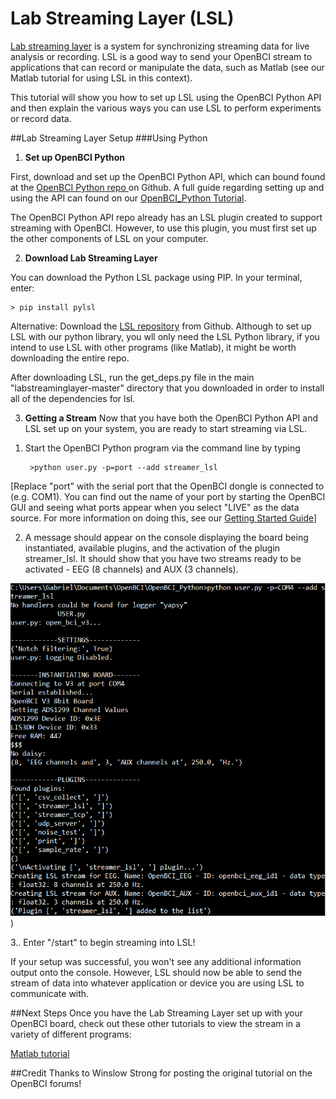 # Lab Streaming Layer (LSL)

[Lab streaming layer](https://github.com/sccn/labstreaminglayer)  is a system for synchronizing streaming data for live analysis or recording. LSL is a good way to send your OpenBCI stream to applications that can record or manipulate the data, such as Matlab (see our Matlab tutorial for using LSL in this context).

This tutorial will show you how to set up LSL using the OpenBCI Python API and then explain the various ways you can use LSL to perform experiments or record data.

##Lab Streaming Layer Setup
###Using Python
1) **Set up OpenBCI Python**

First, download and set up the OpenBCI Python API, which can bound found at the [OpenBCI Python repo ](https://github.com/OpenBCI/OpenBCI_Python) on Github. A full guide regarding setting up and using the API can found on our [OpenBCI_Python Tutorial](http://docs.openbci.com/software/05-OpenBCI_Python).

The OpenBCI Python API repo already has an LSL plugin created to support streaming with OpenBCI. However, to use this plugin, you must first set up the other components of LSL on your computer.

2) **Download Lab Streaming Layer**

You can download the Python LSL package using PIP. In your terminal, enter:

	> pip install pylsl

Alternative:
Download the [LSL repository](https://github.com/sccn/labstreaminglayer) from Github. Although to set up LSL with our python library, you wll only need the LSL Python library, if you intend to use LSL with other programs (like Matlab), it might be worth downloading the entire repo.

After downloading LSL, run the get_deps.py file in the main "labstreaminglayer-master" directory that you downloaded in order to install all of the dependencies for lsl.

3) **Getting a Stream**
Now that you have both the OpenBCI Python API and LSL set up on your system, you are ready to start streaming via LSL.

1. Start the OpenBCI Python program via the command line by typing

		>python user.py -p=port --add streamer_lsl
[Replace "port" with the serial port that the OpenBCI dongle is connected to (e.g. COM1). You can find out the name of your port by starting the OpenBCI GUI and seeing what ports appear when you select "LIVE" as the data source. For more information on doing this, see our [Getting Started Guide](http://docs.openbci.com/tutorials/01-GettingStarted)]

2. A message should appear on the console displaying the board being instantiated, available plugins, and the activation of the plugin streamer_lsl. It should show that you have two streams ready to be activated - EEG (8 channels) and AUX (3 channels).

![streamer_lsl on console](../assets/Matlab/lsl_streamer.png)
) 

3.. Enter "/start" to begin streaming into LSL!

If your setup was successful, you won't see any additional information output onto the console. However, LSL should now be able to send the stream of data into whatever application or device you are using LSL to communicate with.
 

##Next Steps
Once you have the Lab Streaming Layer set up with your OpenBCI board, check out these other tutorials to view the stream in a variety of different programs:

[Matlab tutorial](http://docs.openbci.com/research%20tools/Matlab)

##Credit
Thanks to Winslow Strong for posting the original tutorial on the OpenBCI forums!
